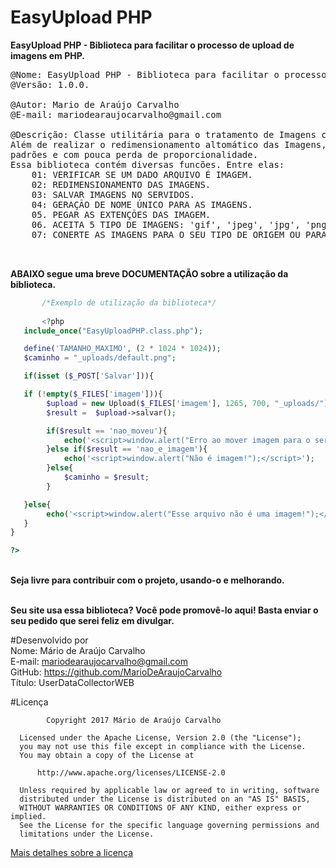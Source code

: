 # EasyUpload PHP
<strong>EasyUpload PHP - Biblioteca para facilitar o processo de upload de imagens em PHP.</strong>

<pre>
@Nome: EasyUpload PHP - Biblioteca para facilitar o processo de upload de imagens em PHP.
@Versão: 1.0.0.

@Autor: Mario de Araújo Carvalho 
@E-mail: mariodearaujocarvalho@gmail.com

@Descrição: Classe utilitária para o tratamento de Imagens com direferentes tipos e dimensões.
Além de realizar o redimensionamento altomático das Imagens, afim de trabalhar com dimensões
padrões e com pouca perda de proporcionalidade.
Essa biblioteca contém diversas funcões. Entre elas:
	01: VERIFICAR SE UM DADO ARQUIVO É IMAGEM.
	02: REDIMENSIONAMENTO DAS IMAGENS.
	03: SALVAR IMAGENS NO SERVIDOS.
	04: GERAÇÃO DE NOME ÚNICO PARA AS IMAGENS.
	05. PEGAR AS EXTENÇÕES DAS IMAGEM.
	06. ACEITA 5 TIPO DE IMAGENS: 'gif', 'jpeg', 'jpg', 'png';
	07: CONERTE AS IMAGENS PARA O SEU TIPO DE ORIGEM OU PARA UM TIPO PADRÃO CASO DESEJADO
	

</pre>

<b>ABAIXO segue uma breve DOCUMENTAÇÃO sobre a utilização da biblioteca.</b>

 ```php
		/*Exemplo de utilização da biblioteca*/
	
		<?php
	include_once("EasyUploadPHP.class.php");

	define('TAMANHO_MAXIMO', (2 * 1024 * 1024));
	$caminho = "_uploads/default.png";

	if(isset ($_POST['Salvar'])){

	if (!empty($_FILES['imagem'])){
		 $upload = new Upload($_FILES['imagem'], 1265, 700, "_uploads/");
		 $result =  $upload->salvar();

		 if($result == 'nao_moveu'){
			 echo('<script>window.alert("Erro ao mover imagem para o servidor!");</script>');
		 }else if($result == 'nao_e_imagem'){
			 echo('<script>window.alert("Não é imagem!");</script>');
		 }else{
			 $caminho = $result;
		 }

	}else{
		 echo('<script>window.alert("Esse arquivo não é uma imagem!");</script>');
	}
}

?>
  ```
  
  </br>
  <b>Seja livre para contribuir com o projeto, usando-o e melhorando.</b>
  </br>
  </br>

<b>Seu site usa essa biblioteca? Você pode promovê-lo aqui! Basta enviar o seu pedido que serei feliz em divulgar.</b>

#Desenvolvido por<br>
Nome: Mário de Araújo Carvalho<br> 
E-mail: mariodearaujocarvalho@gmail.com<br>
GitHub: https://github.com/MarioDeAraujoCarvalho<br>
Título: UserDataCollectorWEB
<br>

#Licença
``` 
        Copyright 2017 Mário de Araújo Carvalho
 
  Licensed under the Apache License, Version 2.0 (the "License");
  you may not use this file except in compliance with the License.
  You may obtain a copy of the License at
 
      http://www.apache.org/licenses/LICENSE-2.0
 
  Unless required by applicable law or agreed to in writing, software
  distributed under the License is distributed on an "AS IS" BASIS,
  WITHOUT WARRANTIES OR CONDITIONS OF ANY KIND, either express or implied.
  See the License for the specific language governing permissions and
  limitations under the License.

````

<a href="https://github.com/MarioDeAraujoCarvalho/EasyUploadPHP/blob/master/LICENSE" target="_blank">Mais detalhes sobre a licença</a>
